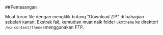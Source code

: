 ##Pemasangan

Muat turun file dengan mengklik butang "Download ZIP" di bahagian sebelah kanan. Ekstrak fail, kemudian muat naik folder <code>ukmtheme</code> ke direktori <code>/wp-content/themes</code>menggunakan FTP.

